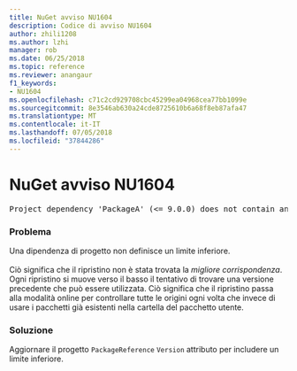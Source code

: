 ```yaml
---
title: NuGet avviso NU1604
description: Codice di avviso NU1604
author: zhili1208
ms.author: lzhi
manager: rob
ms.date: 06/25/2018
ms.topic: reference
ms.reviewer: anangaur
f1_keywords:
- NU1604
ms.openlocfilehash: c71c2cd929708cbc45299ea04968cea77bb1099e
ms.sourcegitcommit: 8e3546ab630a24cde8725610b6a68f8eb87afa47
ms.translationtype: MT
ms.contentlocale: it-IT
ms.lasthandoff: 07/05/2018
ms.locfileid: "37844286"
---
```

# <a name="nuget-warning-nu1604"></a>NuGet avviso NU1604

<pre>Project dependency 'PackageA' (&lt;= 9.0.0) does not contain an inclusive lower bound. Include a lower bound in the dependency version to ensure consistent restore results.</pre>

### <a name="issue"></a>Problema
Una dipendenza di progetto non definisce un limite inferiore.<br/><br/>Ciò significa che il ripristino non è stata trovata la *migliore corrispondenza*. Ogni ripristino si muove verso il basso il tentativo di trovare una versione precedente che può essere utilizzata. Ciò significa che il ripristino passa alla modalità online per controllare tutte le origini ogni volta che invece di usare i pacchetti già esistenti nella cartella del pacchetto utente.

### <a name="solution"></a>Soluzione
Aggiornare il progetto `PackageReference` `Version` attributo per includere un limite inferiore.
